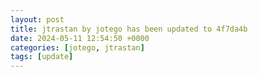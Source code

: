 ```yaml
---
layout: post
title: jtrastan by jotego has been updated to 4f7da4b
date: 2024-05-11 12:54:50 +0000
categories: [jotego, jtrastan]
tags: [update]
---
```


